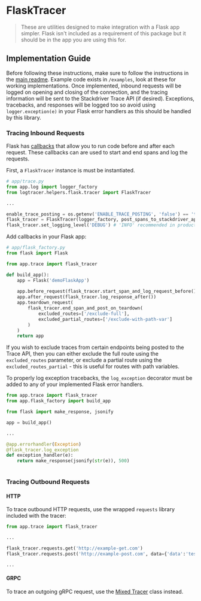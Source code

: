 # FlaskTracer
>These are utilities designed to make integration with a Flask app simpler. Flask isn't included as a requirement of this
package but it should be in the app you are using this for.

## Implementation Guide
Before following these instructions, make sure to follow the instructions in the [main readme](../../../README.md).
Example code exists in `/examples`, look at these for working implementations.
Once implemented, inbound requests will be logged on opening and closing of the connection, and the tracing information will be sent to the Stackdriver Trace API (if desired).
Exceptions, tracebacks, and responses will be logged too so avoid using `logger.exception(e)` in your Flask error handlers as this should be handled by this library.


### Tracing Inbound Requests
Flask has [callbacks](http://flask.pocoo.org/docs/1.0/api/#flask.Flask.after_request) that allow you to run code before and after each request. 
These callbacks can are used to start and end spans and log the requests.

First, a `FlaskTracer` instance is must be instantiated.

```python
# app/trace.py
from app.log import logger_factory
from logtracer.helpers.flask.tracer import FlaskTracer

...

enable_trace_posting = os.getenv('ENABLE_TRACE_POSTING', 'false') == 'true'
flask_tracer = FlaskTracer(logger_factory, post_spans_to_stackdriver_api=enable_trace_posting)
flask_tracer.set_logging_level('DEBUG') # 'INFO' recommended in production
``` 
Add callbacks in your Flask app:
```python
# app/flask_factory.py
from flask import Flask

from app.trace import flask_tracer

def build_app():
    app = Flask('demoFlaskApp')
    
    app.before_request(flask_tracer.start_span_and_log_request_before())
    app.after_request(flask_tracer.log_response_after())
    app.teardown_request(
        flask_tracer.end_span_and_post_on_teardown(
            excluded_routes=['/exclude-full'],
            excluded_partial_routes=['/exclude-with-path-var']
        )
    )
    return app
```

If you wish to exclude traces from certain endpoints being posted to the Trace API, then you can either exclude the full 
route using the `excluded_routes` parameter, or exclude a partial route using the `excluded_routes_partial` - this is useful for routes with path variables.

To properly log exception tracebacks, the `log_exception` decorator must be added to any of your implemented Flask error handlers.
```python
from app.trace import flask_tracer
from app.flask_factory import build_app

from flask import make_response, jsonify

app = build_app()

...

@app.errorhandler(Exception)
@flask_tracer.log_exception
def exception_handler(e):
    return make_response(jsonify(str(e)), 500)
    
```

### Tracing Outbound Requests

#### HTTP
To trace outbound HTTP requests, use the wrapped `requests` library included with the tracer:

```python
from app.trace import flask_tracer

...

flask_tracer.requests.get('http://example-get.com')
flask_tracer.requests.post('http://example-post.com', data={'data':'test'})

...
```

#### GRPC
To trace an outgoing gRPC request, use the [Mixed Tracer](../mixed) class instead.